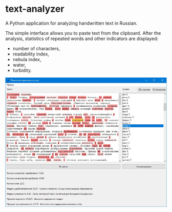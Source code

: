 # text-analyzer
A Python application for analyzing handwritten text in Russian.

The simple interface allows you to paste text from the clipboard. After the analysis, statistics of repeated words and other indicators are displayed:
- number of characters,
- readability index,
- nebula index,
- water,
- turbidity.

![alt text](https://raw.githubusercontent.com/be-in/text-analyzer/main/interface.jpg)

